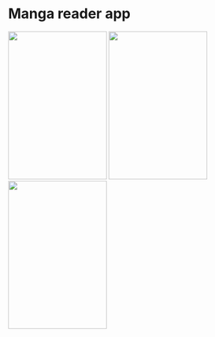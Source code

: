# Manga reader app

<img src="https://github.com/batcodegen/MangaReader/assets/19885850/af2fe7b1-bef4-48bd-b634-f6b610ab950b" width="200" height="300">

<img src="https://github.com/batcodegen/MangaReader/assets/19885850/c2475870-28ca-4011-9428-067de25541ca" width="200" height="300">

<img src="https://github.com/batcodegen/MangaReader/assets/19885850/f7c0f9f2-9e15-4098-9fc2-dcee58ee4046" width="200" height="300">
